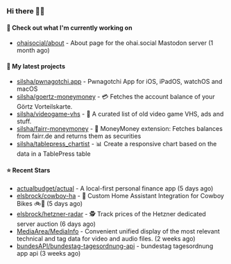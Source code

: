 ### Hi there 🦊👋

#### 👷 Check out what I'm currently working on

- [ohaisocial/about](https://github.com/ohaisocial/about) - About page for the ohai.social Mastodon server (1 month ago)

#### 🌱 My latest projects

- [silsha/pwnagotchi.app](https://github.com/silsha/pwnagotchi.app) - Pwnagotchi App for iOS, iPadOS, watchOS and macOS
- [silsha/goertz-moneymoney](https://github.com/silsha/goertz-moneymoney) - 💳 Fetches the account balance of your Görtz Vorteilskarte.
- [silsha/videogame-vhs](https://github.com/silsha/videogame-vhs) - 👾 A curated list of old video game VHS, ads and stuff.
- [silsha/fairr-moneymoney](https://github.com/silsha/fairr-moneymoney) - 💸 MoneyMoney extension: Fetches balances from fairr.de and returns them as securities
- [silsha/tablepress_chartist](https://github.com/silsha/tablepress_chartist) - 📊 Create a responsive chart based on the data in a TablePress table

#### ⭐ Recent Stars

- [actualbudget/actual](https://github.com/actualbudget/actual) - A local-first personal finance app (5 days ago)
- [elsbrock/cowboy-ha](https://github.com/elsbrock/cowboy-ha) - 🤠 Custom Home Assistant Integration for Cowboy Bikes 🚲💨 (5 days ago)
- [elsbrock/hetzner-radar](https://github.com/elsbrock/hetzner-radar) - :detective: Track prices of the Hetzner dedicated server auction (6 days ago)
- [MediaArea/MediaInfo](https://github.com/MediaArea/MediaInfo) - Convenient unified display of the most relevant technical and tag data for video and audio files. (2 weeks ago)
- [bundesAPI/bundestag-tagesordnung-api](https://github.com/bundesAPI/bundestag-tagesordnung-api) - bundestag tagesordnung app api (3 weeks ago)
